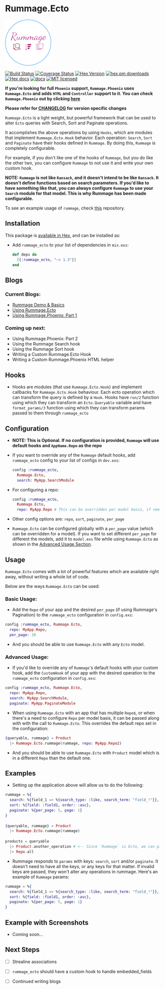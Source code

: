# Rummage.Ecto

<img src="src/rummage_logo.png" alt="https://hexdocs.pm/rummage_ecto/Rummage.Ecto.html" width="150" height="150">

[![Build Status](https://travis-ci.org/aditya7iyengar/rummage_ecto.svg?branch=master)](https://travis-ci.org/aditya7iyengar/rummage_ecto)
[![Coverage Status](https://coveralls.io/repos/github/aditya7iyengar/rummage_ecto/badge.svg?branch=master)](https://coveralls.io/github/aditya7iyengar/rummage_ecto?branch=master)
[![Hex Version](http://img.shields.io/hexpm/v/rummage_ecto.svg?style=flat)](https://hex.pm/packages/rummage_ecto)
[![hex.pm downloads](https://img.shields.io/hexpm/dt/rummage_ecto.svg)](https://hex.pm/packages/rummage_ecto)
[![Hex docs](http://img.shields.io/badge/hex.pm-docs-green.svg?style=flat)](https://hexdocs.pm/rummage_ecto)
[![docs](https://inch-ci.org/github/aditya7iyengar/rummage_ecto.svg)](http://inch-ci.org/github/aditya7iyengar/rummage_ecto)
[![MIT licensed](https://img.shields.io/badge/license-MIT-blue.svg)](https://raw.githubusercontent.com/aditya7iyengar/rummage_ecto/master/LICENSE)

**If you're looking for full `Phoenix` support, `Rummage.Phoenix` uses `Rummage.Ecto` and adds `HTML` and `Controller` support
to it. You can check `Rummage.Phoenix` out by clicking [here](https://github.com/aditya7iyengar/rummage_phoenix)**

**Please refer for [CHANGELOG](CHANGELOG.md) for version specific changes**

`Rummage.Ecto` is a light weight, but powerful framework that can be used to alter `Ecto` queries with Search, Sort and Paginate operations.

It accomplishes the above operations by using `Hooks`, which are modules that implement `Rummage.Ecto.Hook` behavior.
Each operation: `Search`, `Sort` and `Paginate` have their hooks defined in `Rummage`. By doing this, `Rummage` is completely
configurable.

For example, if you don't like one of the hooks of `Rummage`, but you do like the other two, you can configure `Rummage` to not use it and write your own custom
hook.

**NOTE: `Rummage` is not like `Ransack`, and it doesn't intend to be like `Ransack`. It doesn't define functions based on search parameters.
If you'd like to have something like that, you can always configure `Rummage` to use your `Search` module for that model. This
is why Rummage has been made configurable.**

To see an example usage of `rummage`, check [this](https://github.com/aditya7iyengar/rummage_ecto_example) repository.

## Installation

This package is [available in Hex](https://hexdocs.pm/rummage_ecto/), and can be installed as:

  - Add `rummage_ecto` to your list of dependencies in `mix.exs`:

    ```elixir
    def deps do
      [{:rummage_ecto, "~> 1.3"}]
    end
    ```

## Blogs

### Current Blogs:

  - [Rummage Demo & Basics](https://medium.com/@aditya7iyengar/searching-sorting-and-pagination-in-elixir-phoenix-with-rummage-part-1-933106ec50ca#.der0yrnvq)
  - [Using Rummage.Ecto](https://medium.com/@aditya7iyengar/searching-sorting-and-pagination-in-elixir-phoenix-with-rummage-part-2-8e36558984c2#.vviioi5ia)
  - [Using Rummage.Phoenix: Part 1](https://medium.com/@aditya7iyengar/searching-sorting-and-pagination-in-elixir-phoenix-with-rummage-part-3-7cf5023bc226#.q08478ud2)

### Coming up next:

  - Using Rummage.Phoenix: Part 2
  - Using the Rummage Search hook
  - Using the Rummage Sort hook
  - Writing a Custom Rummage.Ecto Hook
  - Writing a Custom Rummage.Phoenix HTML helper

## Hooks

- Hooks are modules (that use `Rummage.Ecto.Hook`) and implement callbacks for
`Rummage.Ecto.Hook` behaviour. Each ecto operation which can transform the
query is defined by a `Hook`. Hooks have `run/2` function using which they
can transform an `Ecto.Queryable` variable and have `format_params/3` function
using which they can transform params passed to them through `rummage_ecto`


## Configuration

  - **NOTE: This is Optional. If no configuration is provided, `Rummage` will use default hooks and `AppName.Repo` as the repo**
  - If you want to override any of the `Rummage` default hooks,
    add `rummage_ecto` config to your list of configs in `dev.exs`:

    ```elixir
    config :rummage_ecto,
      Rummage.Ecto,
      search: MyApp.SearchModule
    ```

  - For configuring a repo:

    ```elixir
    config :rummage_ecto,
      Rummage.Ecto,
      repo: MyApp.Repo # This can be overridden per model basis, if need be.
    ```

  - Other config options are: `repo`, `sort`, `paginate`, `per_page`

  - `Rummage.Ecto` can be configured globally with a `per_page` value (which can be overridden for a model).
    If you want to set different `per_page` for different the models, add it to `model.exs` file while using `Rummage.Ecto`
    as shown in the [Advanced Usage Section](#advanced-usage).


## Usage

`Rummage.Ecto` comes with a lot of powerful features which are available right away,
without writing a whole lot of code.

Below are the ways `Rummage.Ecto` can be used:

### Basic Usage:

  - Add the `Repo` of your app and the desired `per_page` (if using Rummage's Pagination) to the `rummage_ecto` configuration in `config.exs`:

  ```elixir
  config :rummage_ecto, Rummage.Ecto,
    repo: MyApp.Repo,
    per_page: 10
  ```

  - And you should be able to use `Rummage.Ecto` with any `Ecto` model.

### Advanced Usage:

  - If you'd like to override any of `Rummage`'s default hooks with your custom hook, add the `CustomHook` of your app with the desired operation to the
  `rummage_ecto` configuration in `config.exs`:

  ```elixir
  config :rummage_ecto, Rummage.Ecto,
    repo: MyApp.Repo,
    search: MyApp.SearchModule,
    paginate: MyApp.PaginateModule
  ```

  - When using `Rummage.Ecto` with an app that has multiple `Repo`s, or when there's a need to configure `Repo` per model basis, it can be passed along with
  with the call to `Rummage.Ecto`. This overrides the default repo set in the configuration:

  ```elixir
  {queryable, rummage} = Product
    |> Rummage.Ecto.rummage(rummage, repo: MyApp.Repo2)
  ```

  - And you should be able to use `Rummage.Ecto` with `Product` model which is in a different `Repo` than the default one.


## Examples

  - Setting up the application above will allow us to do the following:

  ```elixir
  rummage = %{
    search: %{field_1 => %{search_type: :like, search_term: "field_!"}},
    sort: %{field: :field1, order: :asc},
    paginate: %{per_page: 5, page: 1}
  }

  {queryable, rummage} = Product
    |> Rummage.Ecto.rummage(rummage)

  products = queryable
    |> Product.another_operation # <-- Since `Rummage` is Ecto, we can pipe the result queryable into another queryable operation.
    |> Repo.all
  ```

  - Rummage responds to `params` with keys: `search`, `sort` and/or `paginate`. It doesn't need to have all the keys, or any keys for that matter.
    If invalid keys are passed, they won't alter any operations in rummage. Here's an example of `Rummage` params:

  ```elixir
  rummage = %{
    search: %{field_1 => %{search_type: :like, search_term: "field_!"}},
    sort: %{field: :field1, order: :asc},
    paginate: %{per_page: 5, page: 1}
  }
  ```

## Example with Screenshots

- Coming soon...


## Next Steps

- [ ] Strealine associations
- [ ] `rummage_ecto` should have a custom hook to handle embedded_fields
- [ ] Continued writing blogs

